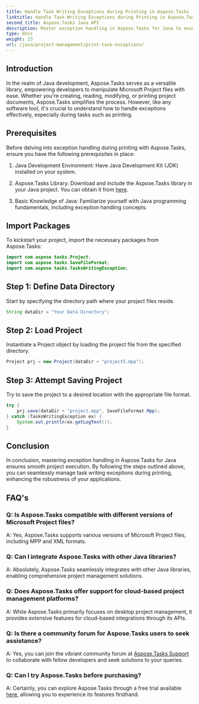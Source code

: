 ```yaml
---
title: Handle Task Writing Exceptions during Printing in Aspose.Tasks
linktitle: Handle Task Writing Exceptions during Printing in Aspose.Tasks
second_title: Aspose.Tasks Java API
description: Master exception handling in Aspose.Tasks for Java to ensure seamless project execution. Learn how to handle task writing exceptions during printing effortlessly.
type: docs
weight: 23
url: /java/project-management/print-task-exceptions/
---
```

## Introduction
In the realm of Java development, Aspose.Tasks serves as a versatile library, empowering developers to manipulate Microsoft Project files with ease. Whether you're creating, reading, modifying, or printing project documents, Aspose.Tasks simplifies the process. However, like any software tool, it's crucial to understand how to handle exceptions effectively, especially during tasks such as printing.
## Prerequisites
Before delving into exception handling during printing with Aspose.Tasks, ensure you have the following prerequisites in place:
1. Java Development Environment: Have Java Development Kit (JDK) installed on your system.
   
2. Aspose.Tasks Library: Download and include the Aspose.Tasks library in your Java project. You can obtain it from [here](https://releases.aspose.com/tasks/java/).
3. Basic Knowledge of Java: Familiarize yourself with Java programming fundamentals, including exception handling concepts.

## Import Packages
To kickstart your project, import the necessary packages from Aspose.Tasks:
```java
import com.aspose.tasks.Project;
import com.aspose.tasks.SaveFileFormat;
import com.aspose.tasks.TasksWritingException;
```

## Step 1: Define Data Directory
Start by specifying the directory path where your project files reside.
```java
String dataDir = "Your Data Directory";
```
## Step 2: Load Project
Instantiate a Project object by loading the project file from the specified directory.
```java
Project prj = new Project(dataDir + "project5.mpp");
```
## Step 3: Attempt Saving Project
Try to save the project to a desired location with the appropriate file format.
```java
try {
    prj.save(dataDir + "project.mpp", SaveFileFormat.Mpp);
} catch (TasksWritingException ex) {
    System.out.println(ex.getLogText());
}
```

## Conclusion
In conclusion, mastering exception handling in Aspose.Tasks for Java ensures smooth project execution. By following the steps outlined above, you can seamlessly manage task writing exceptions during printing, enhancing the robustness of your applications.
## FAQ's
### Q: Is Aspose.Tasks compatible with different versions of Microsoft Project files?
A: Yes, Aspose.Tasks supports various versions of Microsoft Project files, including MPP and XML formats.
### Q: Can I integrate Aspose.Tasks with other Java libraries?
A: Absolutely, Aspose.Tasks seamlessly integrates with other Java libraries, enabling comprehensive project management solutions.
### Q: Does Aspose.Tasks offer support for cloud-based project management platforms?
A: While Aspose.Tasks primarily focuses on desktop project management, it provides extensive features for cloud-based integrations through its APIs.
### Q: Is there a community forum for Aspose.Tasks users to seek assistance?
A: Yes, you can join the vibrant community forum at [Aspose.Tasks Support](https://forum.aspose.com/c/tasks/15) to collaborate with fellow developers and seek solutions to your queries.
### Q: Can I try Aspose.Tasks before purchasing?
A: Certainly, you can explore Aspose.Tasks through a free trial available [here](https://releases.aspose.com/), allowing you to experience its features firsthand.
